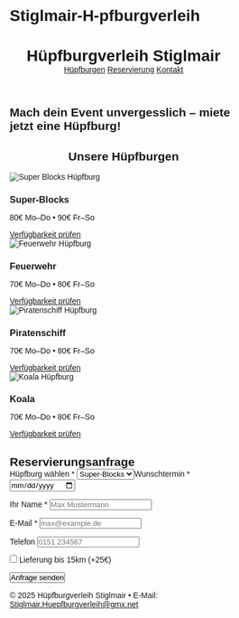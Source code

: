 # Stiglmair-H-pfburgverleih<!DOCTYPE html><html lang="de">
<head>
  <meta charset="UTF-8" />
  <meta name="viewport" content="width=device-width, initial-scale=1.0" />
  <title>Hüpfburgverleih Stiglmair</title>
  <!-- Google Fonts -->
  <link rel="preconnect" href="https://fonts.googleapis.com">
  <link rel="preconnect" href="https://fonts.gstatic.com" crossorigin>
  <link href="https://fonts.googleapis.com/css2?family=Nunito:wght@400;600;700&display=swap" rel="stylesheet">
  <style>
    :root {
      --primary: #ffa500; /* Orange */
      --accent: #00b7c2; /* Türkis */
      --light: #ffffff;
      --dark: #262626;
    }* {
  box-sizing: border-box;
  margin: 0;
  padding: 0;
  font-family: 'Nunito', sans-serif;
}

body {
  color: var(--dark);
  background: var(--light);
  line-height: 1.6;
}

header {
  background: var(--primary);
  color: var(--light);
  padding: 1rem 2rem;
  display: flex;
  align-items: center;
  justify-content: space-between;
  flex-wrap: wrap;
}

header h1 {
  font-size: 1.6rem;
  letter-spacing: 1px;
}

nav a {
  color: var(--light);
  text-decoration: none;
  margin-left: 1rem;
  font-weight: 600;
  transition: opacity 0.2s ease-in-out;
}

nav a:hover {
  opacity: 0.8;
}

.hero {
  height: 50vh;
  background: url('https://placehold.co/1600x800?text=Hero+Bild') center/cover no-repeat;
  display: flex;
  align-items: center;
  justify-content: center;
  text-align: center;
  padding: 2rem;
}

.hero h2 {
  font-size: 2.2rem;
  background: rgba(255,255,255,0.85);
  padding: 1rem 2rem;
  border-radius: 12px;
}

.container {
  width: 90%;
  max-width: 1100px;
  margin: 2rem auto;
}

.cards {
  display: grid;
  grid-template-columns: repeat(auto-fit, minmax(260px, 1fr));
  gap: 1.5rem;
}

.card {
  border: 2px solid var(--accent);
  border-radius: 20px;
  overflow: hidden;
  background: var(--light);
  box-shadow: 0 8px 16px rgba(0,0,0,0.05);
  transition: transform 0.2s;
}

.card:hover { transform: translateY(-4px); }

.card img {
  width: 100%;
  height: 180px;
  object-fit: cover;
}

.card-body {
  padding: 1rem;
}

.card-body h3 { margin-bottom: 0.5rem; }

.price {
  margin: 0.5rem 0 1rem;
  font-weight: 700;
  color: var(--primary);
}

.btn {
  display: inline-block;
  background: var(--accent);
  color: var(--light);
  padding: 0.6rem 1.2rem;
  border: none;
  border-radius: 30px;
  cursor: pointer;
  text-decoration: none;
  font-weight: 600;
  transition: opacity 0.2s ease-in-out;
}

.btn:hover { opacity: 0.85; }

/* Form Section */
.form-section {
  background: var(--accent);
  color: var(--light);
  padding: 2rem 0;
}

.form-section h2 {
  text-align: center;
  margin-bottom: 1rem;
}

form {
  width: 90%;
  max-width: 600px;
  margin: 0 auto;
  display: grid;
  gap: 1rem;
}

label { font-weight: 600; }

input, select {
  padding: 0.6rem;
  border-radius: 8px;
  border: none;
  font-size: 1rem;
}

input[type="checkbox"] {
  width: 1.2rem;
  height: 1.2rem;
}

.checkbox-wrap {
  display: flex;
  align-items: center;
  gap: 0.5rem;
}

footer {
  text-align: center;
  padding: 1rem;
  background: #f5f5f5;
  font-size: 0.9rem;
}

@media (max-width: 600px) {
  .hero h2 { font-size: 1.5rem; }
}

  </style>
</head>
<body>
  <header>
    <h1>Hüpfburgverleih Stiglmair</h1>
    <nav>
      <a href="#burgen">Hüpfburgen</a>
      <a href="#anfrage">Reservierung</a>
      <a href="#kontakt">Kontakt</a>
    </nav>
  </header>  <section class="hero">
    <h2>Mach dein Event unvergesslich – miete jetzt eine Hüpfburg!</h2>
  </section>  <main class="container" id="burgen">
    <h2 style="text-align:center;margin-bottom:1rem;">Unsere Hüpfburgen</h2>
    <div class="cards">
      <!-- Super-Blocks -->
      <div class="card">
        <img src="https://placehold.co/400x300?text=Super+Blocks" alt="Super Blocks Hüpfburg" />
        <div class="card-body">
          <h3>Super-Blocks</h3>
          <p class="price">80€ Mo–Do • 90€ Fr–So</p>
          <a href="#anfrage" class="btn">Verfügbarkeit prüfen</a>
        </div>
      </div>
      <!-- Feuerwehr -->
      <div class="card">
        <img src="https://placehold.co/400x300?text=Feuerwehr" alt="Feuerwehr Hüpfburg" />
        <div class="card-body">
          <h3>Feuerwehr</h3>
          <p class="price">70€ Mo–Do • 80€ Fr–So</p>
          <a href="#anfrage" class="btn">Verfügbarkeit prüfen</a>
        </div>
      </div>
      <!-- Piratenschiff -->
      <div class="card">
        <img src="https://placehold.co/400x300?text=Piratenschiff" alt="Piratenschiff Hüpfburg" />
        <div class="card-body">
          <h3>Piratenschiff</h3>
          <p class="price">70€ Mo–Do • 80€ Fr–So</p>
          <a href="#anfrage" class="btn">Verfügbarkeit prüfen</a>
        </div>
      </div>
      <!-- Koala -->
      <div class="card">
        <img src="https://placehold.co/400x300?text=Koala" alt="Koala Hüpfburg" />
        <div class="card-body">
          <h3>Koala</h3>
          <p class="price">70€ Mo–Do • 80€ Fr–So</p>
          <a href="#anfrage" class="btn">Verfügbarkeit prüfen</a>
        </div>
      </div>
    </div>
  </main>  <!-- Formular -->  <section class="form-section" id="anfrage">
    <h2>Reservierungsanfrage</h2>
    <form id="booking-form">
      <label for="burg">Hüpfburg wählen *</label>
      <select id="burg" name="Burg" required>
        <option value="Super-Blocks">Super-Blocks</option>
        <option value="Feuerwehr">Feuerwehr</option>
        <option value="Piratenschiff">Piratenschiff</option>
        <option value="Koala">Koala</option>
      </select><label for="date">Wunschtermin *</label>
  <input type="date" id="date" name="Datum" required />

  <label for="name">Ihr Name *</label>
  <input type="text" id="name" name="Name" placeholder="Max Mustermann" required />

  <label for="email">E-Mail *</label>
  <input type="email" id="email" name="E-Mail" placeholder="max@example.de" required />

  <label for="phone">Telefon</label>
  <input type="tel" id="phone" name="Telefon" placeholder="0151 234567" />

  <div class="checkbox-wrap">
    <input type="checkbox" id="lieferung" name="Lieferung" value="Ja" />
    <label for="lieferung">Lieferung bis 15km (+25€)</label>
  </div>

  <button type="submit" class="btn">Anfrage senden</button>
</form>

  </section>  <footer id="kontakt">
    &copy; 2025 Hüpfburgverleih Stiglmair • E-Mail: <a href="mailto:Stiglmair.Huepfburgverleih@gmx.net">Stiglmair.Huepfburgverleih@gmx.net</a>
  </footer>  <script>
    /* === Formspree / EmailJS Integration ===
       Variante 1: Formspree
       1. Registriere dich kostenlos auf https://formspree.io
       2. Erstelle ein neues Formular und kopiere die Endpoint-URL (z.B. https://formspree.io/f/xyzabc)
       3. Ersetze die URL unten in fetch() oder nutze <form action="URL" method="POST"> ohne JS.

       Variante 2: EmailJS (https://www.emailjs.com/) – ebenfalls kostenlos bis 200 E-Mails / Monat
    */

    const form = document.getElementById('booking-form');

    form.addEventListener('submit', async (e) => {
      e.preventDefault();

      // Formulardaten sammeln
      const formData = new FormData(form);

      try {
        // === HIER Formspree-URL einfügen ===
        const endpoint = 'https://formspree.io/f/yourFormID'; // TODO: ersetzen!

        const response = await fetch(endpoint, {
          method: 'POST',
          headers: {
            'Accept': 'application/json'
          },
          body: formData
        });

        if (response.ok) {
          alert('Vielen Dank! Deine Anfrage wurde versendet.');
          form.reset();
        } else {
          alert('Ups! Etwas ist schiefgelaufen. Bitte versuche es später erneut.');
        }
  
      } catch (err) {
        alert('Verbindungsfehler – bitte später erneut versuchen.');
        console.error(err);
      }
    });
  </script></body>
</html>
